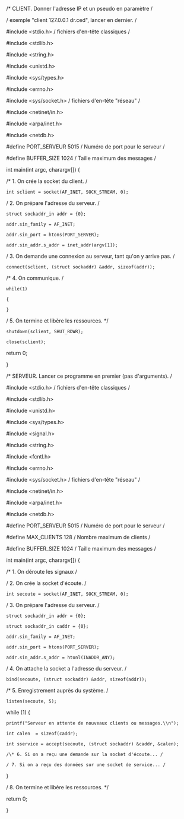/\* CLIENT. Donner l'adresse IP et un pseudo en paramètre /

/ exemple "client 127.0.0.1 dr.ced", lancer en dernier. /

\#include <stdio.h>             / fichiers d'en-tête classiques /

\#include <stdlib.h>

\#include <string.h>

\#include <unistd.h>

\#include <sys/types.h>

\#include <errno.h>

\#include <sys/socket.h>        / fichiers d'en-tête "réseau" /

\#include <netinet/in.h>

\#include <arpa/inet.h>

\#include <netdb.h>

\#define PORT_SERVEUR 5015      / Numéro de port pour le serveur /

\#define BUFFER_SIZE  1024      / Taille maximum des messages /

int main(int argc, charargv[]) {

  /\* 1. On crée la socket du client. /

    int sclient = socket(AF_INET, SOCK_STREAM, 0);

  / 2. On prépare l'adresse du serveur. /

    struct sockaddr_in addr = {0};

    addr.sin_family = AF_INET;

    addr.sin_port = htons(PORT_SERVER);

    addr.sin_addr.s_addr = inet_addr(argv[1]);

  / 3. On demande une connexion au serveur, tant qu'on y arrive pas. /

    connect(sclient, (struct sockaddr) &addr, sizeof(addr));

  /\* 4. On communique. /

    while(1)

    {

    }

  / 5. On termine et libère les ressources. \*/

    shutdown(sclient, SHUT_RDWR);

    close(sclient);

  return 0;

}

/\* SERVEUR. Lancer ce programme en premier (pas d'arguments). /

\#include <stdio.h>                  / fichiers d'en-tête classiques /

\#include <stdlib.h>

\#include <unistd.h>

\#include <sys/types.h>

\#include <signal.h>

\#include <string.h>

\#include <fcntl.h>

\#include <errno.h>

\#include <sys/socket.h>             / fichiers d'en-tête "réseau" /

\#include <netinet/in.h>

\#include <arpa/inet.h>

\#include <netdb.h>

\#define PORT_SERVEUR 5015           / Numéro de port pour le serveur /

\#define MAX_CLIENTS   128           / Nombre maximum de clients /

\#define BUFFER_SIZE  1024           / Taille maximum des messages /

int main(int argc, charargv[]) {

  /\* 1. On déroute les signaux /

  / 2. On crée la socket d'écoute. /

    int secoute = socket(AF_INET, SOCK_STREAM, 0);

  / 3. On prépare l'adresse du serveur. /

    struct sockaddr_in addr = {0};

    struct sockaddr_in caddr = {0};

    addr.sin_family = AF_INET;

    addr.sin_port = htons(PORT_SERVER);

    addr.sin_addr.s_addr = htonl(INADDR_ANY);

  / 4. On attache la socket a l'adresse du serveur. /

    bind(secoute, (struct sockaddr) &addr, sizeof(addr));

  /\* 5. Enregistrement auprès du système. /

    listen(secoute, 5);

  while (1) {

    printf("Serveur en attente de nouveaux clients ou messages.\\n");

    int calen  = sizeof(caddr);

    int sservice = accept(secoute, (struct sockaddr) &caddr, &calen);

    /\* 6. Si on a reçu une demande sur la socket d'écoute... /

    / 7. Si on a reçu des données sur une socket de service... /

  }

  / 8. On termine et libère les ressources. \*/

  return 0;

}